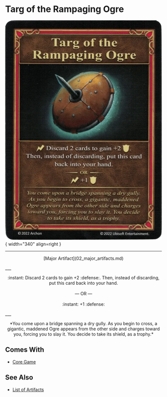 # Targ of the Rampaging Ogre

![Targ of the Rampaging Ogre](../assets/artifacts_major-targ_of_the_rampaging_ogre.webp){ width="340" align=right }
___
<p style="text-align: center;" markdown>[Major Artifact](02_major_artifacts.md)</p>
___
<p style="text-align: center;" markdown>:instant: Discard 2 cards to gain +2 :defense:. Then, instead of discarding, put this card back into your hand.<br><br>— OR —<br><br>:instant: +1 :defense:</p>
___
<p style="text-align: center;" markdown>*You come upon a bridge spanning a dry gully. As you begin to cross, a gigantic, maddened Ogre appears from the other side and charges toward you, forcing you to slay it. You decide to take its shield, as a trophy.*</p>


## Comes With

- [Core Game](../content.md)


## See Also


- [List of Artifacts](index.md)
